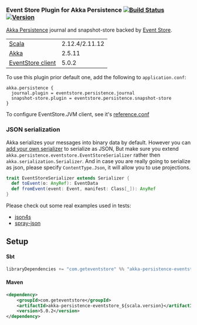 ### Event Store Plugin for Akka Persistence [![Build Status](https://travis-ci.org/EventStore/EventStore.Akka.Persistence.svg?branch=master)](https://travis-ci.org/EventStore/EventStore.Akka.Persistence) [![Version](https://img.shields.io/maven-central/v/com.geteventstore/akka-persistence-eventstore_2.11.svg?label=version)](http://search.maven.org/#search%7Cga%7C1%7Cg%3Acom.geteventstore%20AND%20akka-persistence-eventstore)

[Akka Persistence](http://doc.akka.io/docs/akka/2.5.1/scala/persistence.html) journal and snapshot-store backed by [Event Store](http://geteventstore.com/).

<table border="0">
  <tr>
    <td><a href="http://www.scala-lang.org">Scala</a> </td>
    <td>2.12.4/2.11.12</td>
  </tr>
  <tr>
    <td><a href="http://akka.io">Akka</a> </td>
    <td>2.5.11</td>
  </tr>
  <tr>
    <td><a href="https://github.com/EventStore/EventStore.JVM">EventStore client</a> </td>
    <td>5.0.2</td>
  </tr>
</table>

To use this plugin prior default one, add the following to `application.conf`:

```
akka.persistence {
  journal.plugin = eventstore.persistence.journal
  snapshot-store.plugin = eventstore.persistence.snapshot-store
}
```

To configure EventStore.JVM client, see it's [reference.conf](https://github.com/EventStore/EventStore.JVM/blob/master/src/main/resources/reference.conf)

### JSON serialization

Akka serializes your messages into binary data by default.
However you can [add your own serializer](http://doc.akka.io/docs/akka/2.5.11/scala/serialization.html#Customization) to serialize as JSON,
But make sure you extend `akka.persistence.eventstore.EventStoreSerializer` rather then `akka.serialization.Serializer`. 
And in case you are really going to serialize as json, please specify `ContentType.Json`, it will allow you to use projections.
 
```scala
trait EventStoreSerializer extends Serializer {
  def toEvent(o: AnyRef): EventData
  def fromEvent(event: Event, manifest: Class[_]): AnyRef
}
```
 
Please check out some real examples used in tests:
* [json4s](https://github.com/EventStore/EventStore.Akka.Persistence/blob/master/src/it/scala/akka/persistence/eventstore/Json4sSerializer.scala)
* [spray-json](https://github.com/EventStore/EventStore.Akka.Persistence/blob/master/src/it/scala/akka/persistence/eventstore/SprayJsonSerializer.scala)


## Setup

#### Sbt
```scala
libraryDependencies += "com.geteventstore" %% "akka-persistence-eventstore" % "5.0.2"
```

#### Maven
```xml
<dependency>
    <groupId>com.geteventstore</groupId>
    <artifactId>akka-persistence-eventstore_${scala.version}</artifactId>
    <version>5.0.2</version>
</dependency>
```
